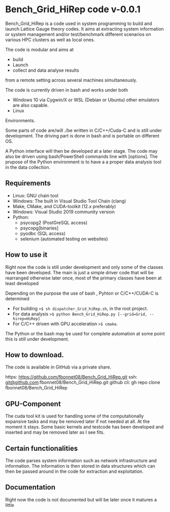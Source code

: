 Bench_Grid_HiRep code v-0.0.1
============================
Bench_Grid_HiRep is a code used in system programming to build and 
launch Lattice Gauge theory codes. It aims at extracting system
information or system management and/or test/benchmark different
scenarios on various HPC clusters as well as local ones.

The code is modular and aims at 
* build
* Launch
* collect and data analyse results

from a remote setting across several machines simultaneously.

The code is currently driven in bash and works under both 
* Windows 10 via Cygwin/X or WSL (Debian or Ubuntu) other emulators are also capable. 
* Linux

Environments. 

Some parts of code are/will ./be written in C/C++/Cuda-C and is
still under development. The driving part is done in bash and
is portable on different OS.

A Python interface will then be developed at a later stage. The code
may also be driven using bash/PowerShell commands line with [options].
The prupose of the Python environment is to have a a proper data
analysis tool in the data collection.

Requirements
------------
* Linux: GNU chain tool
* Windows: The built in Visual Studio Tool Chain (clang)
* Make, CMake, and CUDA-toolkit (12.x preferably)
* Windows: Visual Studio 2019 community version
* Python:
    - psycopg2 (PostGreSQL access)
    - psycopg[binaries]
    - pyodbc (SQL access)
    - selenium (automated testing on websites)

How to use it
-------------
Right now the code is still under development and only some of the
classes have been developed. The main is just a simple driver code that
will be rearranged otherwise later once, most of the primary classes
have been at least developed

Depending on the purpose the use of bash , Pyhton or C/C++/CUDA-C
is determined

* For building ```>$ sh dispatcher_Grid_hiRep.sh```, in the root project.
* For data analysis ```>$ python Bench_Grid_HiRep.py [--grid=Grid, --hirep=HiRep]```
* For C/C++ driven with GPU acceleration ```>$ cmake```.

The Python or the bash may be used for complete automation
at some point this is still under development.

How to download.
-----------------
The code is available in GitHub via a private share.

https: https://github.com/fbonnet08/Bench_Grid_HiRep.git
ssh: git@github.com:fbonnet08/Bench_Grid_HiRep.git
github cli: gh repo clone fbonnet08/Bench_Grid_HiRep

GPU-Component
--------------
The cuda tool kit is used for handling some of the computationally expansive
tasks and may be removed later if not needed at all. At the moment
it stays. Some basic kernels and testcode has been developed and
inserted and may be removed later as I see fits.

Certain functionalities
------------------------
The code parses system information such as network infrastructure and
information. The information is then stored in data structures which
can then be passed around in the code for extraction and
exploitation.

Documentation
---------------
Right now the code is not documented but will be later once it matures
a little

